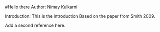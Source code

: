#Hello there 
Author: Nimay Kulkarni

Introduction: This is the introduction
Based on the paper from Smith 2009.

Add a second reference here. 
